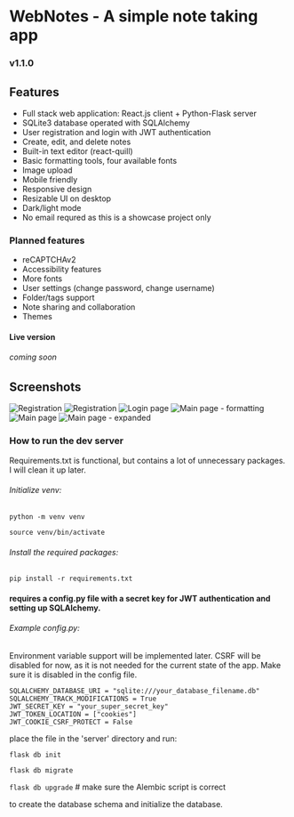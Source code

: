 # WebNotes - A simple note taking app
### v1.1.0

## Features
- Full stack web application: React.js client + Python-Flask server
- SQLite3 database operated with SQLAlchemy 
- User registration and login with JWT authentication
- Create, edit, and delete notes
- Built-in text editor (react-quill)
- Basic formatting tools, four available fonts
- Image upload
- Mobile friendly
- Responsive design
- Resizable UI on desktop
- Dark/light mode
- No email requred as this is a showcase project only


### Planned features
- reCAPTCHAv2
- Accessibility features
- More fonts
- User settings (change password, change username)
- Folder/tags support
- Note sharing and collaboration
- Themes

#### Live version 
###### coming soon

## Screenshots
![Registration](https://i.imgur.com/EjM55lp.png)
![Registration](https://i.imgur.com/8aaIe5x.png)
![Login page](https://i.imgur.com/Da5gDiw.png)
![Main page - formatting](https://i.imgur.com/0zL5U14.png)
![Main page](https://i.imgur.com/Cc59mDu.png)
![Main page - expanded](https://i.imgur.com/GARWhTx.png)

### How to run the dev server
Requirements.txt is functional, but contains a lot of unnecessary packages. I will clean it up later.
###### Initialize venv:
```python -m venv venv```

```source venv/bin/activate```
###### Install the required packages:
```pip install -r requirements.txt```
#### requires a config.py file with a secret key for JWT authentication and setting up SQLAlchemy.



###### Example config.py: 
Environment variable support will be implemented later.
CSRF will be disabled for now, as it is not needed for the current state of the app. Make sure it is disabled in the config file.

```
SQLALCHEMY_DATABASE_URI = "sqlite:///your_database_filename.db"
SQLALCHEMY_TRACK_MODIFICATIONS = True
JWT_SECRET_KEY = "your_super_secret_key"
JWT_TOKEN_LOCATION = ["cookies"]
JWT_COOKIE_CSRF_PROTECT = False

```


place the file in the 'server' directory and run:

```flask db init```

```flask db migrate```

```flask db upgrade``` # make sure the Alembic script is correct


to create the database schema and initialize the database.



